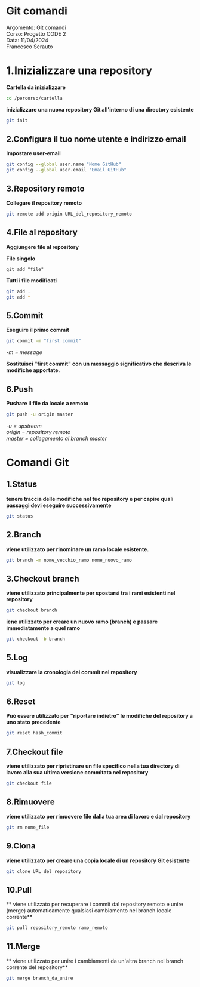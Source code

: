# Git comandi 
Argomento: Git comandi  
Corso: Progetto CODE 2   
Data: 11/04/2024  
Francesco Serauto  

# 1.Inizializzare una repository 

**Cartella da inizializzare**
``` bash
cd /percorso/cartella
   ```
   **inizializzare una nuova repository Git all'interno di una directory esistente**
   ``` bash
git init
   ```

## 2.Configura il tuo nome utente e indirizzo email

**Impostare user-email**
   ``` bash
   git config --global user.name "Nome GitHub"
   git config --global user.email "Email GitHub"
   ```
## 3.Repository remoto

**Collegare il repository remoto**

 ``` bash
git remote add origin URL_del_repository_remoto
   ```  

## 4.File al repository  

**Aggiungere file al repository**  

**File singolo**  
 ```   
git add "file"  
   ```  

**Tutti i file modificati**  

``` bash  
git add .  
git add * 
   ```  

## 5.Commit
**Eseguire il primo commit**

 ``` bash
git commit -m "first commit"


   ```
   *-m = message*  

   **Sostituisci "first commit" con un messaggio significativo che descriva le modifiche apportate.**  
  
## 6.Push
**Pushare il file da locale a remoto**

 ``` bash
git push -u origin master

   ```
   *-u = upstream*  
   *origin = repository remoto*  
   *master = collegamento al branch master*  

# Comandi Git

## 1.Status
**tenere traccia delle modifiche nel tuo repository e per capire quali passaggi devi eseguire successivamente**
 ``` bash
git status
   ```

## 2.Branch
**viene utilizzato per rinominare un ramo locale esistente.**
 ``` bash
git branch -m nome_vecchio_ramo nome_nuovo_ramo
   ```
 ## 3.Checkout branch
**viene utilizzato principalmente per spostarsi tra i rami esistenti nel repository**
 ``` bash
git checkout branch
   ```
**iene utilizzato per creare un nuovo ramo (branch) e passare immediatamente a quel ramo**
 ``` bash
git checkout -b branch
   ```
   ## 5.Log
**visualizzare la cronologia dei commit nel repository**
 ``` bash
git log
   ```

   ## 6.Reset
**Può essere utilizzato per "riportare indietro" le modifiche del repository a uno stato precedente**
 ``` bash
git reset hash_commit
   ```

## 7.Checkout file
**viene utilizzato per ripristinare un file specifico nella tua directory di lavoro alla sua ultima versione commitata nel repository**
 ``` bash
git checkout file
   ```
 ## 8.Rimuovere
**viene utilizzato per rimuovere file dalla tua area di lavoro e dal repository**
 ``` bash
git rm nome_file
   ```

## 9.Clona
**viene utilizzato per creare una copia locale di un repository Git esistente**
 ``` bash
git clone URL_del_repository
   ```

 ## 10.Pull
** viene utilizzato per recuperare i commit dal repository remoto e unire (merge) automaticamente qualsiasi cambiamento nel branch locale corrente**
 ``` bash
git pull repository_remoto ramo_remoto
   ```
 ## 11.Merge
** viene utilizzato per unire i cambiamenti da un'altra branch nel branch corrente del repository**
 ``` bash
git merge branch_da_unire
   ```
